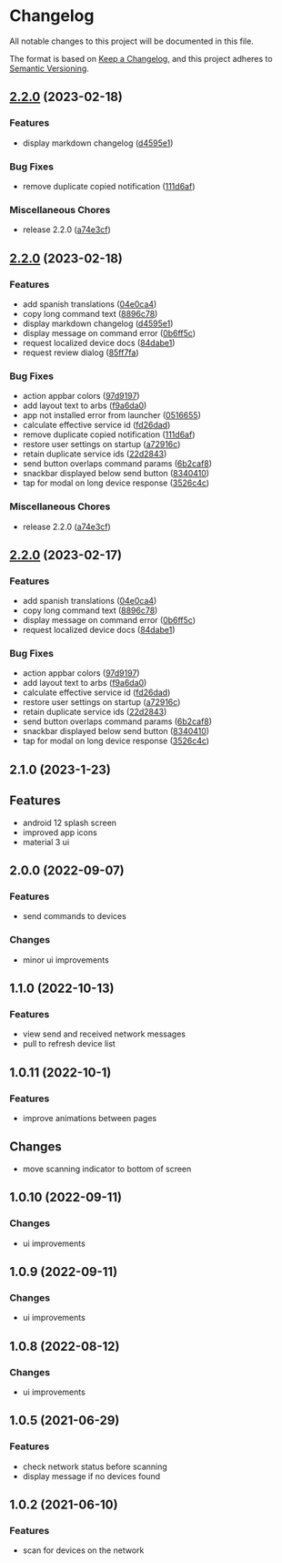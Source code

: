 # Changelog
All notable changes to this project will be documented in this file.

The format is based on [Keep a Changelog](https://keepachangelog.com/en/1.0.0/),
and this project adheres to [Semantic Versioning](https://semver.org/spec/v2.0.0.html).

## [2.2.0](https://github.com/huffSamuel/upnp_explorer/compare/v2.2.0...v2.2.0) (2023-02-18)


### Features

* display markdown changelog ([d4595e1](https://github.com/huffSamuel/upnp_explorer/commit/d4595e17fd419490590c10d12f20c409b8b03f19))


### Bug Fixes

* remove duplicate copied notification ([111d6af](https://github.com/huffSamuel/upnp_explorer/commit/111d6af7e641a9062bfd0ae9f1f20ee0a567cdce))


### Miscellaneous Chores

* release 2.2.0 ([a74e3cf](https://github.com/huffSamuel/upnp_explorer/commit/a74e3cf7ec9da06d89506c053aed80ef37bbfe0c))

## [2.2.0](https://github.com/huffSamuel/upnp_explorer/compare/v2.2.1...v2.2.0) (2023-02-18)


### Features

* add spanish translations ([04e0ca4](https://github.com/huffSamuel/upnp_explorer/commit/04e0ca463df9c343ce3187083940f5b17179bc29))
* copy long command text ([8896c78](https://github.com/huffSamuel/upnp_explorer/commit/8896c784965ba1dbe24187bd63ed88af08566e09))
* display markdown changelog ([d4595e1](https://github.com/huffSamuel/upnp_explorer/commit/d4595e17fd419490590c10d12f20c409b8b03f19))
* display message on command error ([0b6ff5c](https://github.com/huffSamuel/upnp_explorer/commit/0b6ff5c2e8b156701f1e7154216842c6634107f5))
* request localized device docs ([84dabe1](https://github.com/huffSamuel/upnp_explorer/commit/84dabe13e2f00c00e220976ec89c25834e8dfa3b))
* request review dialog ([85ff7fa](https://github.com/huffSamuel/upnp_explorer/commit/85ff7fa1ecd1eecbaf03b64107ae60cd5936ebf9))


### Bug Fixes

* action appbar colors ([97d9197](https://github.com/huffSamuel/upnp_explorer/commit/97d9197098fef7690a1a8f065e67740c3fe9cc65))
* add layout text to arbs ([f9a6da0](https://github.com/huffSamuel/upnp_explorer/commit/f9a6da0bbdf6be9ec6c9dd0e2281fca854c2a683))
* app not installed error from launcher ([0516655](https://github.com/huffSamuel/upnp_explorer/commit/05166559a3c5ac4f9f3290204be94af3a7526d1b))
* calculate effective service id ([fd26dad](https://github.com/huffSamuel/upnp_explorer/commit/fd26dad1400ddc4b66ecd95b7b2c9d9c165924fa))
* remove duplicate copied notification ([111d6af](https://github.com/huffSamuel/upnp_explorer/commit/111d6af7e641a9062bfd0ae9f1f20ee0a567cdce))
* restore user settings on startup ([a72916c](https://github.com/huffSamuel/upnp_explorer/commit/a72916cf878526672b27aa34c775f73764ee648e))
* retain duplicate service ids ([22d2843](https://github.com/huffSamuel/upnp_explorer/commit/22d28439ee4e28983a9da965a318fe0222958c66))
* send button overlaps command params ([6b2caf8](https://github.com/huffSamuel/upnp_explorer/commit/6b2caf8dd95ea66d01a7191a2dcc444a5279e828))
* snackbar displayed below send button ([8340410](https://github.com/huffSamuel/upnp_explorer/commit/83404101df13632483788e281dd84b268f83494d))
* tap for modal on long device response ([3526c4c](https://github.com/huffSamuel/upnp_explorer/commit/3526c4c074b715101e6f1a017cba6c284a90af51))


### Miscellaneous Chores

* release 2.2.0 ([a74e3cf](https://github.com/huffSamuel/upnp_explorer/commit/a74e3cf7ec9da06d89506c053aed80ef37bbfe0c))

## [2.2.0](https://github.com/huffSamuel/upnp_explorer/compare/v2.1.0...v2.2.0) (2023-02-17)


### Features

* add spanish translations ([04e0ca4](https://github.com/huffSamuel/upnp_explorer/commit/04e0ca463df9c343ce3187083940f5b17179bc29))
* copy long command text ([8896c78](https://github.com/huffSamuel/upnp_explorer/commit/8896c784965ba1dbe24187bd63ed88af08566e09))
* display message on command error ([0b6ff5c](https://github.com/huffSamuel/upnp_explorer/commit/0b6ff5c2e8b156701f1e7154216842c6634107f5))
* request localized device docs ([84dabe1](https://github.com/huffSamuel/upnp_explorer/commit/84dabe13e2f00c00e220976ec89c25834e8dfa3b))


### Bug Fixes

* action appbar colors ([97d9197](https://github.com/huffSamuel/upnp_explorer/commit/97d9197098fef7690a1a8f065e67740c3fe9cc65))
* add layout text to arbs ([f9a6da0](https://github.com/huffSamuel/upnp_explorer/commit/f9a6da0bbdf6be9ec6c9dd0e2281fca854c2a683))
* calculate effective service id ([fd26dad](https://github.com/huffSamuel/upnp_explorer/commit/fd26dad1400ddc4b66ecd95b7b2c9d9c165924fa))
* restore user settings on startup ([a72916c](https://github.com/huffSamuel/upnp_explorer/commit/a72916cf878526672b27aa34c775f73764ee648e))
* retain duplicate service ids ([22d2843](https://github.com/huffSamuel/upnp_explorer/commit/22d28439ee4e28983a9da965a318fe0222958c66))
* send button overlaps command params ([6b2caf8](https://github.com/huffSamuel/upnp_explorer/commit/6b2caf8dd95ea66d01a7191a2dcc444a5279e828))
* snackbar displayed below send button ([8340410](https://github.com/huffSamuel/upnp_explorer/commit/83404101df13632483788e281dd84b268f83494d))
* tap for modal on long device response ([3526c4c](https://github.com/huffSamuel/upnp_explorer/commit/3526c4c074b715101e6f1a017cba6c284a90af51))

## 2.1.0 (2023-1-23)


## Features

* android 12 splash screen
* improved app icons
* material 3 ui

## 2.0.0 (2022-09-07)


### Features

* send commands to devices

### Changes

* minor ui improvements

## 1.1.0 (2022-10-13)


### Features

* view send and received network messages
* pull to refresh device list

## 1.0.11 (2022-10-1)


### Features

* improve animations between pages

## Changes

* move scanning indicator to bottom of screen

## 1.0.10 (2022-09-11)


### Changes

* ui improvements

## 1.0.9 (2022-09-11)


### Changes

* ui improvements

## 1.0.8 (2022-08-12)


### Changes

* ui improvements

## 1.0.5 (2021-06-29)


### Features

* check network status before scanning
* display message if no devices found

## 1.0.2 (2021-06-10)


### Features

* scan for devices on the network
